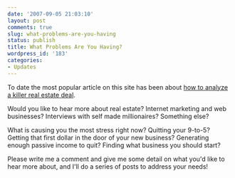 ```yaml
---
date: '2007-09-05 21:03:10'
layout: post
comments: true
slug: what-problems-are-you-having
status: publish
title: What Problems Are You Having?
wordpress_id: '183'
categories:
- Updates
---
```


To date the most popular article on this site has been about [how to analyze a killer real estate deal](http://brianarmstrong.org/posts/how-to-analyze-a-killer-real-estate-deal/).

Would you like to hear more about real estate?  Internet marketing and web businesses?  Interviews with self made millionaires?  Something else?

What is causing you the most stress right now?  Quitting your 9-to-5?  Getting that first dollar in the door of your new business?  Generating enough passive income to quit?  Finding what business you should start?

Please write me a comment and give me some detail on what you'd like to hear more about, and I'll do a series of posts to address your needs!

